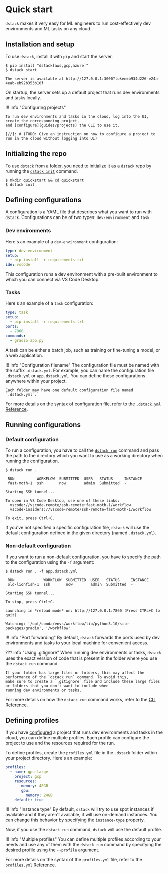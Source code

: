 # Quick start

`dstack` makes it very easy for ML engineers to run cost-effectively dev environments and ML tasks
on any cloud.

## Installation and setup

To use `dstack`, install it with `pip` and start the server.

<div class="termy">

```shell
$ pip install "dstack[aws,gcp,azure]"
$ dstack start

The server is available at http://127.0.0.1:3000?token=b934d226-e24a-4eab-eb92b353b10f
```

</div>

On startup, the server sets up a default project that runs dev environments and tasks locally. 

!!! info "Configuring projects"

    To run dev environments and tasks in the cloud, log into the UI, create the corresponding project, 
    and [configure](guides/projects) the CLI to use it.

    [//]: # (TODO: Give an instruction on how to configure a project to run in the cloud without logging into UI)

## Initializing the repo

To use `dstack` from a folder, you need to initialize it as a `dstack` repo by running the [`dstack
init`](reference/cli/init.md) command.

<div class="termy">

```shell
$ mkdir quickstart && cd quickstart
$ dstack init
```

</div>

## Defining configurations

A configuration is a YAML file that describes what you want to run with `dstack`. Configurations can be of two
types: `dev-environment` and `task`.

### Dev environments

Here's an example of a `dev-environment` configuration:

<div editor-title=".dstack.yml"> 

```yaml
type: dev-environment
setup:
  - pip install -r requirements.txt
ide: vscode
```

</div>

This configuration runs a dev environment with a pre-built environment to which you can connect via VS Code Desktop.

### Tasks

Here's an example of a `task` configuration:

<div editor-title="app.dstack.yml"> 

```yaml
type: task
setup:
  - pip install -r requirements.txt
ports:
  - 7860
commands:
  - gradio app.py
```

</div>

A task can be either a batch job, such as training or fine-tuning a model, or a web application.

!!! info "Configuration filename"
    The configuration file must be named with the suffix `.dstack.yml`. For example,
    you can name the configuration file `.dstack.yml` or `app.dstack.yml`. You can define
    these configurations anywhere within your project. 
    
    Each folder may have one default configuration file named `.dstack.yml`.

[//]: # (TODO: Mention pre-built)

For more details on the syntax of configuration file, refer to the [`.dstack.yml` Reference](reference/dstack.yaml.md).

## Running configurations

### Default configuration

To run a configuration, you have to call the [`dstack run`](reference/cli/run.md) command and pass the path to the 
directory which you want to use as a working directory when running the configuration.

<div class="termy">

```shell
$ dstack run . 

 RUN          WORKFLOW  SUBMITTED  USER   STATUS     INSTANCE 
 fast-moth-1  ssh       now        admin  Submitted  -        

Starting SSH tunnel...

To open in VS Code Desktop, use one of these links:
  vscode://vscode-remote/ssh-remote+fast-moth-1/workflow
  vscode-insiders://vscode-remote/ssh-remote+fast-moth-1/workflow

To exit, press Ctrl+C.
```

</div>

If you've not specified a specific configuration file, `dstack` will use the default configuration
defined in the given directory (named `.dstack.yml`).

### Non-default configuration

If you want to run a non-default configuration, you have to specify the path to the configuration
using the `-f` argument:

<div class="termy">

```shell
$ dstack run . -f app.dstack.yml

 RUN             WORKFLOW  SUBMITTED  USER   STATUS     INSTANCE 
 old-lionfish-1  ssh       now        admin  Submitted  -        

Starting SSH tunnel...

To stop, press Ctrl+C.

Launching in *reload mode* on: http://127.0.0.1:7860 (Press CTRL+C to quit)

Watching: '/opt/conda/envs/workflow/lib/python3.10/site-packages/gradio', '/workflow'
```

</div>

!!! info "Port forwarding"
    By default, `dstack` forwards the ports used by dev environments and tasks to your local machine for convenient access.

??? info "Using .gitignore"
    When running dev environments or tasks, `dstack` uses the exact version of code that is present in the folder where you
    use the `dstack run` command.

    If your folder has large files or folders, this may affect the performance of the `dstack run` command. To avoid this,
    make sure to create a `.gitignore` file and include these large files or folders that you don't want to include when
    running dev environments or tasks.

For more details on how the `dstack run` command works, refer to the [CLI Reference](reference/cli/run.md).

## Defining profiles

If you have [configured](guides/projects.md) a project that runs dev environments and tasks in the cloud, you can define multiple
profiles. Each profile can configure the project to use and the resources required for the run.

To define profiles, create the `profiles.yml` file in the `.dstack` folder within your project directory. Here's an example:

<div editor-title=".dstack/profiles.yml"> 

```yaml
profiles:
  - name: gpu-large
    project: gcp
    resources:
       memory: 48GB
       gpu:
         memory: 24GB
    default: true
```

</div>

!!! info "Instance type"
    By default, `dstack` will try to use spot instances if available and if they aren't available, it will
    use on-demand instances. You can change this behavior by specifying the [`instance-type`](reference/profiles.yml.md) property.

[//]: # (TODO: The `instance-type` property is not supported properly yet)

Now, if you use the `dstack run` command, `dstack` will use the default profile.

!!! info "Multiple profiles"
    You can define multiple profiles according to your needs and use any of them with the `dstack run` command by specifying
    the desired profile using the `--profile` argument.

For more details on the syntax of the `profiles.yml` file, refer to the [`profiles.yml` Reference](reference/profiles.yml.md).